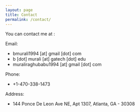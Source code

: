 ```yaml
---
layout: page
title: Contact
permalink: /contact/
---
```


You can contact me at : 

Email: 

- bmurali1994 [at] gmail [dot] com
- b [dot] murali [at] gatech [dot] edu
- muraliraghubabu1994 [at] gmail [dot] com

Phone:

- +1-470-338-1473

Address:
- 144 Ponce De Leon Ave NE, Apt 1307, Atlanta, GA - 30308